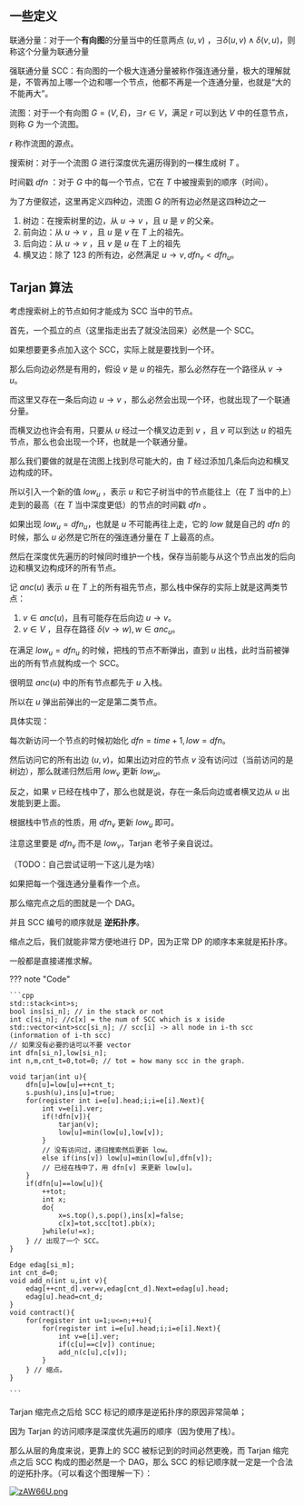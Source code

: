 ## 一些定义

联通分量：对于一个**有向图**的分量当中的任意两点 $(u,v)$ ，$\exists \delta (u,v) \land \delta (v,u)$，则称这个分量为联通分量

强联通分量 SCC：有向图的一个极大连通分量被称作强连通分量，极大的理解就是，不管再加上哪一个边和哪一个节点，他都不再是一个连通分量，也就是“大的不能再大”。

流图：对于一个有向图 $G=(V,E)$，$\exists r \in V$，满足 $r$ 可以到达 $V$ 中的任意节点，则称 $G$ 为一个流图。

$r$ 称作流图的源点。

搜索树：对于一个流图 $G$ 进行深度优先遍历得到的一棵生成树 $T$ 。

时间戳 $dfn$ ：对于 $G$ 中的每一个节点，它在 $T$ 中被搜索到的顺序（时间）。

为了方便叙述，这里再定义四种边，流图 $G$ 的所有边必然是这四种边之一

1. 树边：在搜索树里的边，从 $u \to v$ ，且 $u$ 是 $v$ 的父亲。
2. 前向边：从 $u \to v$ ，且 $u$ 是 $v$ 在 $T$ 上的祖先。
3. 后向边：从 $u \to v$ ，且 $v$ 是 $u$ 在 $T$ 上的祖先
4. 横叉边：除了 123 的所有边，必然满足 $u \to v,dfn_v<dfn_u$。

## Tarjan 算法

考虑搜索树上的节点如何才能成为 SCC 当中的节点。

首先，一个孤立的点（这里指走出去了就没法回来）必然是一个 SCC。

如果想要更多点加入这个 SCC，实际上就是要找到一个环。

那么后向边必然是有用的，假设 $v$ 是 $u$ 的祖先，那么必然存在一个路径从 $v \to u$。

而这里又存在一条后向边 $u \to v$ ，那么必然会出现一个环，也就出现了一个联通分量。

而横叉边也许会有用，只要从 $u$ 经过一个横叉边走到 $v$ ，且 $v$ 可以到达 $u$ 的祖先节点，那么也会出现一个环，也就是一个联通分量。

那么我们要做的就是在流图上找到尽可能大的，由 $T$ 经过添加几条后向边和横叉边构成的环。

所以引入一个新的值 $low_u$ ，表示 $u$ 和它子树当中的节点能往上（在 $T$ 当中的上）走到的最高（在 $T$ 当中深度更低）的节点的时间戳 $dfn$ 。

如果出现 $low_u=dfn_u$，也就是 $u$ 不可能再往上走，它的 $low$ 就是自己的 $dfn$ 的时候，那么 $u$ 必然是它所在的强连通分量在 $T$ 上最高的点。

然后在深度优先遍历的时候同时维护一个栈，保存当前能与从这个节点出发的后向边和横叉边构成环的所有节点。

记 $anc(u)$ 表示 $u$ 在 $T$ 上的所有祖先节点，那么栈中保存的实际上就是这两类节点：

1. $v \in anc(u)$，且有可能存在后向边 $u \to v$。
2. $v \in V$ ，且存在路径 $\delta(v\to w),w\in anc_u$。

在满足 $low_u=dfn_u$ 的时候，把栈的节点不断弹出，直到 $u$ 出栈，此时当前被弹出的所有节点就构成一个 SCC。

很明显 $anc(u)$ 中的所有节点都先于 $u$ 入栈。

所以在 $u$ 弹出前弹出的一定是第二类节点。

具体实现：

每次新访问一个节点的时候初始化 $dfn=time + 1,low=dfn$。

然后访问它的所有出边 $(u,v)$，如果出边对应的节点 $v$ 没有访问过（当前访问的是树边），那么就递归然后用 $low_v$ 更新 $low_u$。

反之，如果 $v$ 已经在栈中了，那么也就是说，存在一条后向边或者横叉边从 $u$ 出发能到更上面。

根据栈中节点的性质，用 $dfn_v$ 更新 $low_u$ 即可。

注意这里要是 $dfn_v$ 而不是 $low_v$，Tarjan 老爷子亲自说过。 

（TODO：自己尝试证明一下这儿是为啥）

如果把每一个强连通分量看作一个点。

那么缩完点之后的图就是一个 DAG。

并且 SCC 编号的顺序就是 **逆拓扑序**。

缩点之后，我们就能非常方便地进行 DP，因为正常 DP 的顺序本来就是拓扑序。

一般都是直接递推求解。

??? note "Code"

	```cpp
	std::stack<int>s;
	bool ins[si_n]; // in the stack or not
	int c[si_n]; //c[x] = the num of SCC which is x iside
	std::vector<int>scc[si_n]; // scc[i] -> all node in i-th scc (information of i-th scc)
	// 如果没有必要的话可以不要 vector
	int dfn[si_n],low[si_n];
	int n,m,cnt_t=0,tot=0; // tot = how many scc in the graph. 
	
	void tarjan(int u){
		dfn[u]=low[u]=++cnt_t;
		s.push(u),ins[u]=true;
		for(register int i=e[u].head;i;i=e[i].Next){
			int v=e[i].ver;
			if(!dfn[v]){
				tarjan(v);
				low[u]=min(low[u],low[v]);
			}
	        // 没有访问过，递归搜索然后更新 low。
			else if(ins[v]) low[u]=min(low[u],dfn[v]);
	        // 已经在栈中了，用 dfn[v] 来更新 low[u]。
		}
		if(dfn[u]==low[u]){
			++tot;
			int x;
			do{
				x=s.top(),s.pop(),ins[x]=false;
				c[x]=tot,scc[tot].pb(x);
			}while(u!=x);
		} // 出现了一个 SCC。
	}
	
	Edge edag[si_m];
	int cnt_d=0;
	void add_n(int u,int v){
		edag[++cnt_d].ver=v,edag[cnt_d].Next=edag[u].head;
		edag[u].head=cnt_d;
	}
	void contract(){
		for(register int u=1;u<=n;++u){
			for(register int i=e[u].head;i;i=e[i].Next){
				int v=e[i].ver;
				if(c[u]==c[v]) continue;
				add_n(c[u],c[v]);
			}
		} // 缩点。
	}
	
	```

Tarjan 缩完点之后给 SCC 标记的顺序是逆拓扑序的原因非常简单；

因为 Tarjan 的访问顺序是深度优先遍历的顺序（因为使用了栈）。

那么从层的角度来说，更靠上的 SCC 被标记到的时间必然更晚，而 Tarjan 缩完点之后 SCC 构成的图必然是一个 DAG，那么 SCC 的标记顺序就一定是一个合法的逆拓扑序。（可以看这个图理解一下）：

[![zAW66U.png](https://s1.ax1x.com/2022/11/14/zAW66U.png)](https://imgse.com/i/zAW66U)